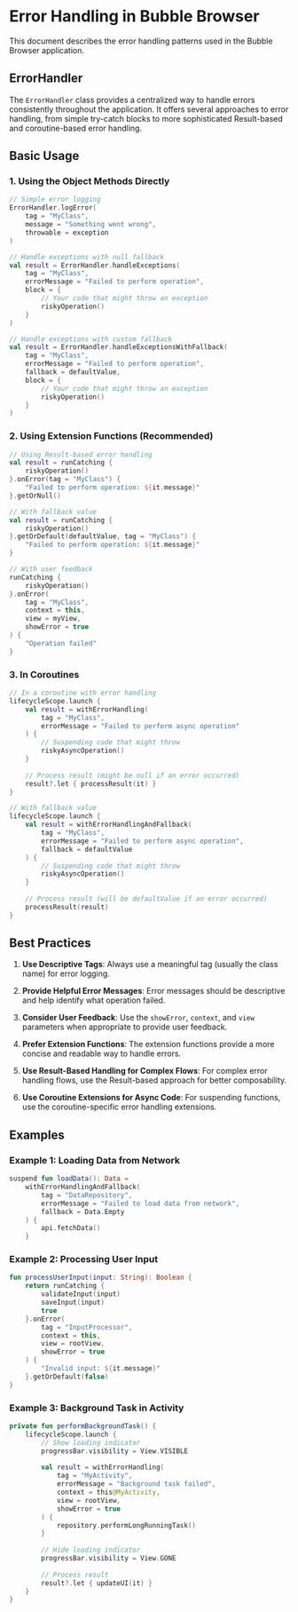 # Error Handling in Bubble Browser

This document describes the error handling patterns used in the Bubble Browser application.

## ErrorHandler

The `ErrorHandler` class provides a centralized way to handle errors consistently throughout the application. It offers several approaches to error handling, from simple try-catch blocks to more sophisticated Result-based and coroutine-based error handling.

## Basic Usage

### 1. Using the Object Methods Directly

```kotlin
// Simple error logging
ErrorHandler.logError(
    tag = "MyClass",
    message = "Something went wrong",
    throwable = exception
)

// Handle exceptions with null fallback
val result = ErrorHandler.handleExceptions(
    tag = "MyClass",
    errorMessage = "Failed to perform operation",
    block = {
        // Your code that might throw an exception
        riskyOperation()
    }
)

// Handle exceptions with custom fallback
val result = ErrorHandler.handleExceptionsWithFallback(
    tag = "MyClass",
    errorMessage = "Failed to perform operation",
    fallback = defaultValue,
    block = {
        // Your code that might throw an exception
        riskyOperation()
    }
)
```

### 2. Using Extension Functions (Recommended)

```kotlin
// Using Result-based error handling
val result = runCatching {
    riskyOperation()
}.onError(tag = "MyClass") { 
    "Failed to perform operation: ${it.message}" 
}.getOrNull()

// With fallback value
val result = runCatching {
    riskyOperation()
}.getOrDefault(defaultValue, tag = "MyClass") { 
    "Failed to perform operation: ${it.message}" 
}

// With user feedback
runCatching {
    riskyOperation()
}.onError(
    tag = "MyClass",
    context = this,
    view = myView,
    showError = true
) { 
    "Operation failed" 
}
```

### 3. In Coroutines

```kotlin
// In a coroutine with error handling
lifecycleScope.launch {
    val result = withErrorHandling(
        tag = "MyClass",
        errorMessage = "Failed to perform async operation"
    ) {
        // Suspending code that might throw
        riskyAsyncOperation()
    }
    
    // Process result (might be null if an error occurred)
    result?.let { processResult(it) }
}

// With fallback value
lifecycleScope.launch {
    val result = withErrorHandlingAndFallback(
        tag = "MyClass",
        errorMessage = "Failed to perform async operation",
        fallback = defaultValue
    ) {
        // Suspending code that might throw
        riskyAsyncOperation()
    }
    
    // Process result (will be defaultValue if an error occurred)
    processResult(result)
}
```

## Best Practices

1. **Use Descriptive Tags**: Always use a meaningful tag (usually the class name) for error logging.

2. **Provide Helpful Error Messages**: Error messages should be descriptive and help identify what operation failed.

3. **Consider User Feedback**: Use the `showError`, `context`, and `view` parameters when appropriate to provide user feedback.

4. **Prefer Extension Functions**: The extension functions provide a more concise and readable way to handle errors.

5. **Use Result-Based Handling for Complex Flows**: For complex error handling flows, use the Result-based approach for better composability.

6. **Use Coroutine Extensions for Async Code**: For suspending functions, use the coroutine-specific error handling extensions.

## Examples

### Example 1: Loading Data from Network

```kotlin
suspend fun loadData(): Data = 
    withErrorHandlingAndFallback(
        tag = "DataRepository",
        errorMessage = "Failed to load data from network",
        fallback = Data.Empty
    ) {
        api.fetchData()
    }
```

### Example 2: Processing User Input

```kotlin
fun processUserInput(input: String): Boolean {
    return runCatching {
        validateInput(input)
        saveInput(input)
        true
    }.onError(
        tag = "InputProcessor",
        context = this,
        view = rootView,
        showError = true
    ) { 
        "Invalid input: ${it.message}" 
    }.getOrDefault(false)
}
```

### Example 3: Background Task in Activity

```kotlin
private fun performBackgroundTask() {
    lifecycleScope.launch {
        // Show loading indicator
        progressBar.visibility = View.VISIBLE
        
        val result = withErrorHandling(
            tag = "MyActivity",
            errorMessage = "Background task failed",
            context = this@MyActivity,
            view = rootView,
            showError = true
        ) {
            repository.performLongRunningTask()
        }
        
        // Hide loading indicator
        progressBar.visibility = View.GONE
        
        // Process result
        result?.let { updateUI(it) }
    }
}
```